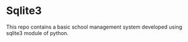 # Sqlite3
This repo contains a basic school management system developed using sqlite3 module of python.
